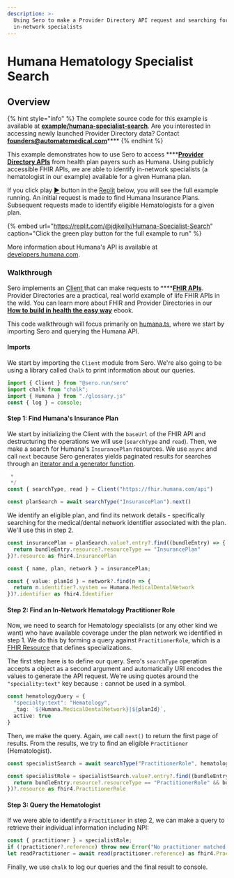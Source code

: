```yaml
---
description: >-
  Using Sero to make a Provider Directory API request and searching for
  in-network specialists
---
```


# Humana Hematology Specialist Search

## Overview

{% hint style="info" %}
The complete source code for this example is available at [**example/humana-specialist-search**](https://github.com/Automate-Medical/sero/tree/master/example/humana-specialist-search).  Are you interested in accessing newly launched Provider Directory data? Contact [**founders@automatemedical.com**](mailto:founders@automatemedical.com)\*\*\*\*
{% endhint %}

This example demonstrates how to use Sero to access ****[**Provider Directory APIs**](../../book/how-to-build-in-health/provider-directory.md) from health plan payers such as Humana. Using publicly accessible FHIR APIs, we are able to identify in-network specialists \(a hematologist in our example\) available for a given Humana plan.

If you click play [▶️](https://emojipedia.org/play-button/) button in the [Replit](https://replit.com/@jdjkelly/Humana-Specialist-Search) below, you will see the full example running. An initial request is made to find Humana Insurance Plans. Subsequent requests made to identify eligible Hematologists for a given plan.

{% embed url="https://replit.com/@jdjkelly/Humana-Specialist-Search" caption="Click the green play button for the full example to run" %}

More information about Humana's API is available at [developers.humana.com](https://developers.humana.com/apis).

### Walkthrough

Sero implements an [Client ](../../sero-reference/fhir-client.md)that can make requests to ****[**FHIR APIs**](https://docs.sero.run/book/how-to-build-in-health/fhir). Provider Directories are a practical, real world example of life FHIR APIs in the wild. You can learn more about FHIR and Provider Directories in our [**How to build in health the easy way**](https://docs.sero.run/book/how-to-build-in-health/clinical-decision-support-hooks) ebook.

This code walkthrough will focus primarily on [humana.ts](https://github.com/Automate-Medical/sero/blob/master/example/humana-specialist-search/humana.ts), where we start by importing Sero and querying the Humana API.

#### Imports

We start by importing the `Client` module from Sero. We're also going to be using a library called `Chalk` to print information about our queries.

```typescript
import { Client } from "@sero.run/sero"
import chalk from "chalk";
import { Humana } from "./glossary.js"
const { log } = console;
```

#### Step 1: Find Humana's Insurance Plan

We start by initializing the Client with the `baseUrl` of the FHIR API and destructuring the operations we will use \(`searchType` and `read`\). Then, we make a search for Humana's `InsurancePlan` resources. We use `async` and call `next` because Sero generates yields paginated results for searches through an [iterator and a generator function](https://www.typescriptlang.org/docs/handbook/release-notes/typescript-3-6.html).

```typescript
 * 
 */
const { searchType, read } = Client("https://fhir.humana.com/api")

const planSearch = await searchType("InsurancePlan").next()
```

We identify an eligible plan, and find its network details - specifically searching for the medical/dental network identifier associated with the plan. We'll use this in step 2.

```typescript
const insurancePlan = planSearch.value?.entry?.find((bundleEntry) => {
  return bundleEntry.resource?.resourceType == "InsurancePlan"
})?.resource as fhir4.InsurancePlan

const { name, plan, network } = insurancePlan;

const { value: planId } = network?.find(n => {
  return n.identifier?.system == Humana.MedicalDentalNetwork
})?.identifier as fhir4.Identifier
```

#### Step 2: Find an In-Network Hematology Practitioner Role

Now, we need to search for Hematology specialists \(or any other kind we want\) who have available coverage under the plan network we identified in step 1. We do this by forming a query against `PractitionerRole`, which is a [FHIR Resource](https://www.hl7.org/fhir/practitionerrole.html) that defines specializations.

The first step here is to define our query. Sero's `searchType` operation accepts a object as a second argument and automatically URI encodes the values to generate the API request. We're using quotes around the `"speciality:text"` key because `:` cannot be used in a symbol.

```typescript
const hematologyQuery = {
  "specialty:text": "Hematology",
  _tag: `${Humana.MedicalDentalNetwork}|${planId}`,
  active: true
}
```

Then, we make the query. Again, we call `next()` to return the first page of results. From the results, we try to find an eligible `Practitioner` \(Hematologist\).

```typescript
const specialistSearch = await searchType("PractitionerRole", hematologyQuery).next()

const specialistRole = specialistSearch.value?.entry?.find((bundleEntry) => {
  return bundleEntry.resource?.resourceType == "PractitionerRole" && bundleEntry.resource.practitioner
})?.resource as fhir4.PractitionerRole
```

#### Step 3: Query the Hematologist

If we were able to identify a `Practitioner` in step 2, we can make a query to retrieve their individual information including NPI:

```typescript
const { practitioner } = specialistRole;
if (!practitioner?.reference) throw new Error("No practitioner matched that search")
let readPractitioner = await read(practitioner.reference) as fhir4.Practitioner
```

Finally, we use `chalk` to log our queries and the final result to console.

